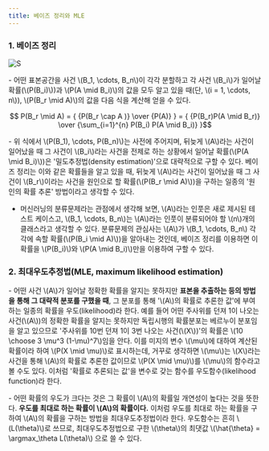 ```yaml
---
title: 베이즈 정리와 MLE
---
```



### 1. 베이즈 정리

![S](https://user-images.githubusercontent.com/69514453/146249776-08fb6cdc-628d-4e33-a2d8-a10475e49060.png)


\- 어떤 표본공간을 사건 \\(B_1, \cdots, B_n\\)이 각각 분할하고 각 사건 \\(B_i\\)가 일어날 확률(\\(P(B_i)\\))과 \\(P(A \mid B_i)\\)의 값을 모두 알고 있을 때(단, \\(i = 1, \cdots, n\\)), \\(P(B_r \mid A)\\)의 값을 다음 식을 계산해 얻을 수 있다.

$$ P(B_r \mid A) = { {P(B_r \cap A )} \over {P(A)} } = { {P(B_r)P(A \mid B_r)} \over {\sum_{i=1}^{n} P(B_i) P(A \mid B_i)} }$$

\- 위 식에서 \\(P(B_1), \cdots, P(B_n)\\)는 사전에 주어지며, 뒤늦게 \\(A\\)라는 사건이 일어났을 때 그 사건이 \\(B_i\\)라는 사건을 전제로 하는 상황에서 일어날 확률(\\(P(A \mid B_i)\\))은 '밀도추정법(density estimation)'으로 대략적으로 구할 수 있다. 베이즈 정리는 이와 같은 확률들을 알고 있을 때, 뒤늦게 \\(A\\)라는 사건이 일어났을 때 그 사건이 \\(B_r\\)이라는 사건을 원인으로 할 확률(\\(P(B_r \mid A)\\))을 구하는 일종의 '원인의 확률 추론' 방법이라고 생각할 수 있다.


- 머신러닝의 분류문제라는 관점에서 생각해 보면, \\(A\\)라는 인풋은 새로 제시된 테스트 케이스고, \\(B_1, \cdots, B_n\\)는 \\(A\\)라는 인풋이 분류되어야 할 \\(n\\)개의 클래스라고 생각할 수 있다. 분류문제의 관심사는 \\(A\\)가 \\(B_1, \cdots, B_n\\) 각각에 속할 확률(\\(P(B_i \mid A)\\))을 알아내는 것인데, 베이즈 정리를 이용하면 이 확률을 \\(P(B_i)\\)와 \\(P(A \mid B_i)\\)만을 이용하여 구할 수 있다.



### 2. 최대우도추정법(MLE, maximum likelihood estimation)

\- 어떤 사건 \\(A\\)가 일어날 정확한 확률을 알지는 못하지만 **표본을 추출하는 등의 방법을 통해 그 대략적 분포를 구했을 때**, 그 분포를 통해 '\\(A\\)의 확률로 추론한 값'에 부여하는 일종의 확률을 우도(likelihood)라 한다. 예를 들어 어떤 주사위를 던져 1이 나오는 사건(\\(A\\))의 정확한 확률을 알지는 못하지만 독립시행의 확률분포는 베르누이 분포임을 알고 있으므로 '주사위를 10번 던져 1이 3번 나오는 사건(\\(X\\))'의 확률은 \\(10 \choose 3 \mu^3 (1-\mu)^7\\)임을 안다. 이를 미지의 변수 \\(\mu\\)에 대하여 계산된 확률이라 하여 \\(P(X \mid \mu)\\)로 표시하는데, 거꾸로 생각하면 \\(\mu\\)는 \\(X\\)라는 사건을 통해 \\(A\\)의 확률로 추론한 값이므로 \\(P(X \mid \mu)\\)를 \\(\mu\\)의 함수라고 볼 수도 있다. 이처럼 '확률로 추론되는 값'을 변수로 갖는 함수를 우도함수(likelihood function)라 한다.

\- 어떤 확률의 우도가 크다는 것은 그 확률이 \\(A\\)의 확률일 개연성이 높다는 것을 뜻한다. **우도를 최대로 하는 확률이 \\(A\\)의 확률이다.** 이처럼 우도를 최대로 하는 확률을 구하여 \\(A\\)의 확률을 구하는 방법을 최대우도추정법이라 한다. 우도함수는 흔히 \\(L(\theta)\\)로 쓰므로, 최대우도추정법으로 구한 \\(\theta\\)의 최댓값 \\(\hat{\theta} = \argmax_\theta L(\theta)\\) 으로 쓸 수 있다.

